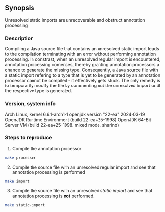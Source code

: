 ## Synopsis
Unresolved static imports are unrecoverable and obstruct annotation processing

### Description
Compiling a Java source file that contains an unresolved static import leads to the compilation terminating with an error without performing annotation processing. In constrast, when an unresolved regular import is encountered, annotation processing comenses, thereby granting annotation processors a chance to generate the missing type.
Consequently, a Java source file with a static import refering to a type that is yet to be generated by an annotation processor cannot be compiled - it effectively gets stuck. The only remedy is to temporarily modify the file by commenting out the unresolved import until the respective type is generated.

### Version, system info
Arch Linux, kernel 6.6.1-arch1-1
openjdk version "22-ea" 2024-03-19
OpenJDK Runtime Environment (build 22-ea+25-1998)
OpenJDK 64-Bit Server VM (build 22-ea+25-1998, mixed mode, sharing)

### Steps to reproduce
1. Compile the annotation processor
```sh
make processor
```
2. Compile the source file with an unresolved regular import and see that annotation processing is performed
```sh
make import
```
3. Compile the source file with an unresolved *static import* and see that annotation processing is **not** performed.
```sh
make static-import
```
